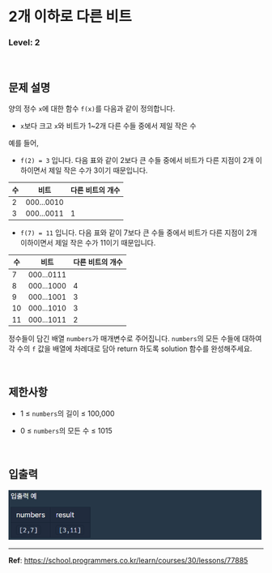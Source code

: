 # 2개 이하로 다른 비트

### Level: 2

<br>

## 문제 설명

양의 정수 `x`에 대한 함수 `f(x)`를 다음과 같이 정의합니다.

- `x`보다 크고 `x`와 비트가 1~2개 다른 수들 중에서 제일 작은 수

예를 들어,

- `f(2) = 3` 입니다. 다음 표와 같이 2보다 큰 수들 중에서 비트가 다른 지점이 2개 이하이면서 제일 작은 수가 3이기 때문입니다.

| 수 | 비트        | 다른 비트의 개수 |
| -- | ---------- | --------------- |
| 2  | 000...0010 |                 | 
| 3  | 000...0011 | 1               |

- `f(7) = 11` 입니다. 다음 표와 같이 7보다 큰 수들 중에서 비트가 다른 지점이 2개 이하이면서 제일 작은 수가 11이기 때문입니다.

| 수 | 비트        | 다른 비트의 개수 |
| -- | ---------- | --------------- |
| 7  | 000...0111 |                 | 	
| 8  | 000...1000 | 4               |
| 9  | 000...1001 | 3               |
| 10 | 000...1010 | 3               |
| 11 | 000...1011 | 2               |

정수들이 담긴 배열 `numbers`가 매개변수로 주어집니다. `numbers`의 모든 수들에 대하여 각 수의 `f` 값을 배열에 차례대로 담아 return 하도록 solution 함수를 완성해주세요.

<br>

## 제한사항

- 1 ≤ `numbers`의 길이 ≤ 100,000

- 0 ≤ `numbers`의 모든 수 ≤ 1015

<br>

## 입출력

<img src="./exam_1.png" style="width: 500px" alt="exam_1" />

---

**Ref**: https://school.programmers.co.kr/learn/courses/30/lessons/77885